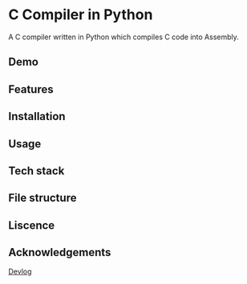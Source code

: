 # C Compiler in Python

A C compiler written in Python which compiles C code into Assembly.

## Demo

## Features

## Installation

## Usage

## Tech stack

## File structure

## Liscence

## Acknowledgements

[Devlog](docs/devlog.md)